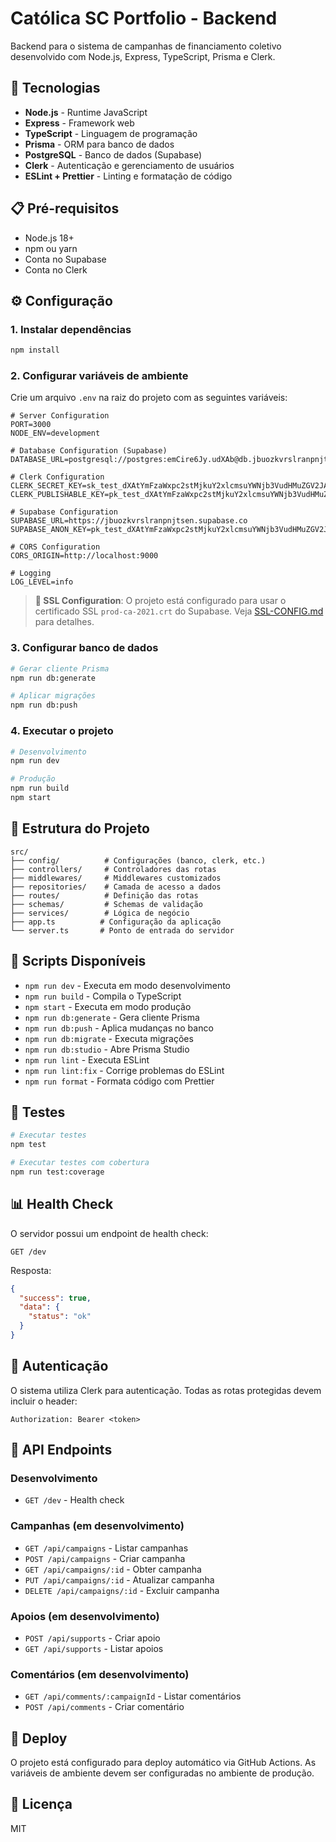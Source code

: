 # Católica SC Portfolio - Backend

Backend para o sistema de campanhas de financiamento coletivo desenvolvido com Node.js, Express, TypeScript, Prisma e Clerk.

## 🚀 Tecnologias

- **Node.js** - Runtime JavaScript
- **Express** - Framework web
- **TypeScript** - Linguagem de programação
- **Prisma** - ORM para banco de dados
- **PostgreSQL** - Banco de dados (Supabase)
- **Clerk** - Autenticação e gerenciamento de usuários
- **ESLint + Prettier** - Linting e formatação de código

## 📋 Pré-requisitos

- Node.js 18+ 
- npm ou yarn
- Conta no Supabase
- Conta no Clerk

## ⚙️ Configuração

### 1. Instalar dependências

```bash
npm install
```

### 2. Configurar variáveis de ambiente

Crie um arquivo `.env` na raiz do projeto com as seguintes variáveis:

```env
# Server Configuration
PORT=3000
NODE_ENV=development

# Database Configuration (Supabase)
DATABASE_URL=postgresql://postgres:emCire6Jy.udXAb@db.jbuozkvrslranpnjtsen.supabase.co:5432/postgres

# Clerk Configuration
CLERK_SECRET_KEY=sk_test_dXAtYmFzaWxpc2stMjkuY2xlcmsuYWNjb3VudHMuZGV2JA
CLERK_PUBLISHABLE_KEY=pk_test_dXAtYmFzaWxpc2stMjkuY2xlcmsuYWNjb3VudHMuZGV2JA

# Supabase Configuration
SUPABASE_URL=https://jbuozkvrslranpnjtsen.supabase.co
SUPABASE_ANON_KEY=pk_test_dXAtYmFzaWxpc2stMjkuY2xlcmsuYWNjb3VudHMuZGV2JA

# CORS Configuration
CORS_ORIGIN=http://localhost:9000

# Logging
LOG_LEVEL=info
```

> **🔐 SSL Configuration**: O projeto está configurado para usar o certificado SSL `prod-ca-2021.crt` do Supabase. Veja [SSL-CONFIG.md](./SSL-CONFIG.md) para detalhes.

### 3. Configurar banco de dados

```bash
# Gerar cliente Prisma
npm run db:generate

# Aplicar migrações
npm run db:push
```

### 4. Executar o projeto

```bash
# Desenvolvimento
npm run dev

# Produção
npm run build
npm start
```

## 📁 Estrutura do Projeto

```
src/
├── config/          # Configurações (banco, clerk, etc.)
├── controllers/     # Controladores das rotas
├── middlewares/     # Middlewares customizados
├── repositories/    # Camada de acesso a dados
├── routes/          # Definição das rotas
├── schemas/         # Schemas de validação
├── services/        # Lógica de negócio
├── app.ts          # Configuração da aplicação
└── server.ts       # Ponto de entrada do servidor
```

## 🔧 Scripts Disponíveis

- `npm run dev` - Executa em modo desenvolvimento
- `npm run build` - Compila o TypeScript
- `npm start` - Executa em modo produção
- `npm run db:generate` - Gera cliente Prisma
- `npm run db:push` - Aplica mudanças no banco
- `npm run db:migrate` - Executa migrações
- `npm run db:studio` - Abre Prisma Studio
- `npm run lint` - Executa ESLint
- `npm run lint:fix` - Corrige problemas do ESLint
- `npm run format` - Formata código com Prettier

## 🧪 Testes

```bash
# Executar testes
npm test

# Executar testes com cobertura
npm run test:coverage
```

## 📊 Health Check

O servidor possui um endpoint de health check:

```
GET /dev
```

Resposta:
```json
{
  "success": true,
  "data": {
    "status": "ok"
  }
}
```

## 🔐 Autenticação

O sistema utiliza Clerk para autenticação. Todas as rotas protegidas devem incluir o header:

```
Authorization: Bearer <token>
```

## 📝 API Endpoints

### Desenvolvimento
- `GET /dev` - Health check

### Campanhas (em desenvolvimento)
- `GET /api/campaigns` - Listar campanhas
- `POST /api/campaigns` - Criar campanha
- `GET /api/campaigns/:id` - Obter campanha
- `PUT /api/campaigns/:id` - Atualizar campanha
- `DELETE /api/campaigns/:id` - Excluir campanha

### Apoios (em desenvolvimento)
- `POST /api/supports` - Criar apoio
- `GET /api/supports` - Listar apoios

### Comentários (em desenvolvimento)
- `GET /api/comments/:campaignId` - Listar comentários
- `POST /api/comments` - Criar comentário

## 🚀 Deploy

O projeto está configurado para deploy automático via GitHub Actions. As variáveis de ambiente devem ser configuradas no ambiente de produção.

## 📄 Licença

MIT
